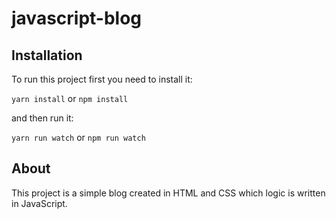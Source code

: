 # javascript-blog

## Installation 

To run this project first you need to install it: 

`yarn install` or `npm install`

and then run it:

`yarn run watch` or `npm run watch`

## About

This project is a simple blog created in HTML and CSS which logic is written in JavaScript. 
